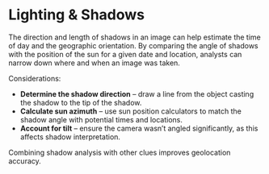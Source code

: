 # Lighting & Shadows

The direction and length of shadows in an image can help estimate the time of day and the geographic orientation.  By comparing the angle of shadows with the position of the sun for a given date and location, analysts can narrow down where and when an image was taken.

Considerations:

- **Determine the shadow direction** – draw a line from the object casting the shadow to the tip of the shadow.  
- **Calculate sun azimuth** – use sun position calculators to match the shadow angle with potential times and locations.  
- **Account for tilt** – ensure the camera wasn’t angled significantly, as this affects shadow interpretation.  

Combining shadow analysis with other clues improves geolocation accuracy.
